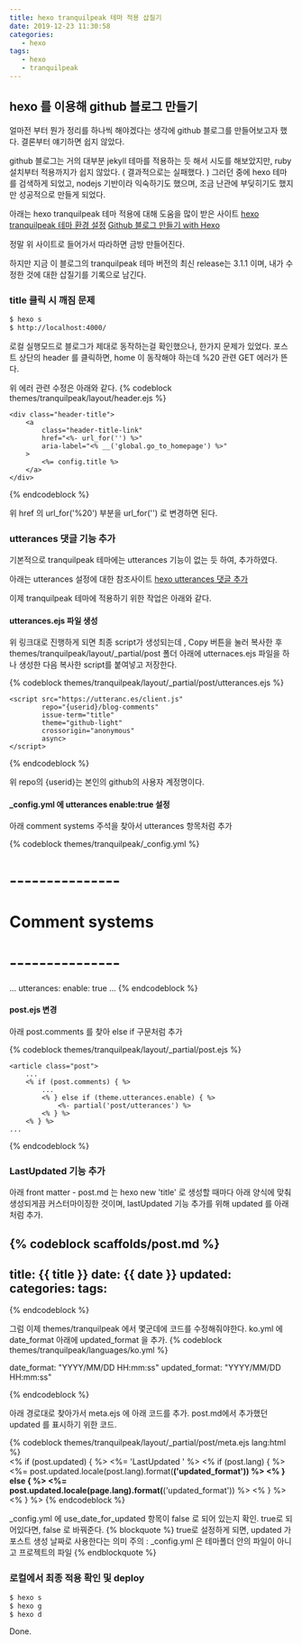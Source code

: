 ```yaml
---
title: hexo tranquilpeak 테마 적용 삽질기
date: 2019-12-23 11:30:58
categories:
   - hexo
tags:
   - hexo
   - tranquilpeak
---
```

## hexo 를 이용해 github 블로그 만들기
얼마전 부터 뭔가 정리를 하나씩 해야겠다는 생각에 github 블로그를 만들어보고자 했다.
결론부터 얘기하면 쉽지 않았다.
<!-- more -->
<!-- toc -->

github 블로그는 거의 대부분 jekyll 테마를 적용하는 듯 해서 시도를 해보았지만,
ruby 설치부터 적용까지가 쉽지 않았다. ( 결과적으로는 실패했다. )
그러던 중에 hexo 테마를 검색하게 되었고, nodejs 기반이라 익숙하기도 했으며,
조금 난관에 부딪히기도 했지만 성공적으로 만들게 되었다.


아래는 hexo tranquilpeak 테마 적용에 대해 도움을 많이 받은 사이트
[hexo tranquilpeak 테마 환경 설정](https://jeyolog.github.io/2018/08/11/tranquilpeak-configuration/)
[Github 블로그 만들기 with Hexo](https://mingpd.github.io/2019/04/14/github-blog-with-hexo-1/)

정말 위 사이트로 들어가서 따라하면 금방 만들어진다.

하지만 지금 이 블로그의 tranquilpeak 테마 버전의 최신 release는 3.1.1 이며, 
내가 수정한 것에 대한 삽질기를 기록으로 남긴다.

### title 클릭 시 깨짐 문제
``` bash
$ hexo s
$ http://localhost:4000/
```
로컬 실행모드로 블로그가 제대로 동작하는걸 확인했으나, 한가지 문제가 있었다.
포스트 상단의 header 를 클릭하면, home 이 동작해야 하는데 %20 관련 GET 에러가 뜬다.

위 에러 관련 수정은 아래와 같다.
{% codeblock themes/tranquilpeak/layout/header.ejs %}

    <div class="header-title">
        <a
            class="header-title-link"
            href="<%- url_for('') %>"
            aria-label="<% __('global.go_to_homepage') %>"
        >
            <%= config.title %>
        </a>
    </div>

{% endcodeblock %}

위 href 의 url_for('%20') 부분을 url_for('') 로 변경하면 된다.

### utterances 댓글 기능 추가
기본적으로 tranquilpeak 테마에는 utterances 기능이 없는 듯 하여, 추가하였다.

아래는 utterances 설정에 대한 참조사이트
[hexo utterances 댓글 추가](https://swtpumpkin.github.io/git/hexo/hexoCommentUtterances/)

이제 tranquilpeak 테마에 적용하기 위한 작업은 아래와 같다.
#### utterances.ejs 파일 생성

위 링크대로 진행하게 되면 최종 script가 생성되는데 , Copy 버튼을 눌러 복사한 후
themes/tranquilpeak/layout/_partial/post 폴더 아래에 utternaces.ejs 파일을 하나 생성한 다음
복사한 script를 붙여넣고 저장한다.

{% codeblock themes/tranquilpeak/layout/_partial/post/utterances.ejs %}

    <script src="https://utteranc.es/client.js"
            repo="{userid}/blog-comments"
            issue-term="title"
            theme="github-light"
            crossorigin="anonymous"
            async>
    </script>

{% endcodeblock %}

위 repo의 {userid}는 본인의 github의 사용자 계정명이다.

#### _config.yml 에 utterances enable:true 설정

아래 comment systems 주석을 찾아서 utterances 항목처럼 추가

{% codeblock themes/tranquilpeak/_config.yml %}
# ---------------
# Comment systems
# ---------------
...
utterances:
    enable: true
...
{% endcodeblock %}

#### post.ejs 변경

아래 post.comments 를 찾아 else if 구문처럼 추가

{% codeblock themes/tranquilpeak/layout/_partial/post.ejs %}

    <article class="post">
        ...
        <% if (post.comments) { %>
            ...
            <% } else if (theme.utterances.enable) { %>
                <%- partial('post/utterances') %>
            <% } %>
        <% } %>
    ...
{% endcodeblock %}

### LastUpdated 기능 추가

아래 front matter - post.md 는 hexo new 'title' 로 생성할 때마다 아래 양식에 맞춰 생성되게끔
커스터마이징한 것이며, lastUpdated 기능 추가를 위해 updated 를 아래처럼 추가.

{% codeblock scaffolds/post.md %}
---
title: {{ title }}
date: {{ date }}
updated:
categories:
tags:
---
<!-- more -->
<!-- toc -->
{% endcodeblock %}

그럼 이제 themes/tranquilpeak 에서 몇군데에 코드를 수정해줘야한다.
ko.yml 에 date_format 아래에 updated_format 을 추가.
{% codeblock themes/tranquilpeak/languages/ko.yml %}

date_format: "YYYY/MM/DD HH:mm:ss"
updated_format: "YYYY/MM/DD HH:mm:ss"

{% endcodeblock %}

아래 경로대로 찾아가서 meta.ejs 에 아래 코드를 추가.
post.md에서 추가했던 updated 를 표시하기 위한 코드.

{% codeblock themes/tranquilpeak/layout/_partial/post/meta.ejs lang:html %}
    <br>
    <% if (post.updated) { %>
        <span><%= 'LastUpdated '  %> </span>
        <time datetime="<%= post.date.format() %>">
            <% if (post.lang) { %>
                    <%= post.updated.locale(post.lang).format(__('updated_format')) %>
                <% } else { %>
                    <%= post.updated.locale(page.lang).format(__('updated_format')) %>
                <% } %>
        </time>
    <% } %>
{% endcodeblock %}

_config.yml 에 use_date_for_updated  항목이 false 로 되어 있는지 확인.
true로 되어있다면, false 로 바꿔준다.
{% blockquote %}
true로 설정하게 되면, updated 가 포스트 생성 날짜로 사용한다는 의미
주의 : _config.yml 은 테마폴더 안의 파일이 아니고 프로젝트의 파일
{% endblockquote %}

### 로컬에서 최종 적용 확인 및 deploy
``` bash
$ hexo s
$ hexo g
$ hexo d
```

Done.